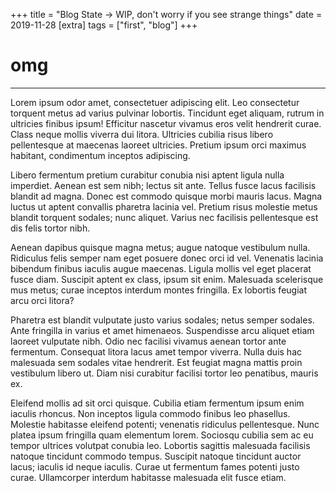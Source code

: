 +++
title = "Blog State -> WIP, don't worry if you see strange things"
date = 2019-11-28
[extra]
tags = ["first", "blog"]
+++

# omg

---

Lorem ipsum odor amet, consectetuer adipiscing elit. Leo consectetur torquent metus ad varius pulvinar lobortis. Tincidunt eget aliquam, rutrum in ultricies finibus ipsum! Efficitur nascetur vivamus eros velit hendrerit curae. Class neque mollis viverra dui litora. Ultricies cubilia risus libero pellentesque at maecenas laoreet ultricies. Pretium ipsum orci maximus habitant, condimentum inceptos adipiscing.

Libero fermentum pretium curabitur conubia nisi aptent ligula nulla imperdiet. Aenean est sem nibh; lectus sit ante. Tellus fusce lacus facilisis blandit ad magna. Donec est commodo quisque morbi mauris lacus. Magna luctus ut aptent convallis pharetra lacinia vel. Pretium risus molestie metus blandit torquent sodales; nunc aliquet. Varius nec facilisis pellentesque est dis felis tortor nibh.

Aenean dapibus quisque magna metus; augue natoque vestibulum nulla. Ridiculus felis semper nam eget posuere donec orci id vel. Venenatis lacinia bibendum finibus iaculis augue maecenas. Ligula mollis vel eget placerat fusce diam. Suscipit aptent ex class, ipsum sit enim. Malesuada scelerisque mus metus; curae inceptos interdum montes fringilla. Ex lobortis feugiat arcu orci litora?

Pharetra est blandit vulputate justo varius sodales; netus semper sodales. Ante fringilla in varius et amet himenaeos. Suspendisse arcu aliquet etiam laoreet vulputate nibh. Odio nec facilisi vivamus aenean tortor ante fermentum. Consequat litora lacus amet tempor viverra. Nulla duis hac malesuada sem sodales vitae hendrerit. Est feugiat magna mattis proin vestibulum libero ut. Diam nisi curabitur facilisi tortor leo penatibus, mauris ex.

Eleifend mollis ad sit orci quisque. Cubilia etiam fermentum ipsum enim iaculis rhoncus. Non inceptos ligula commodo finibus leo phasellus. Molestie habitasse eleifend potenti; venenatis ridiculus pellentesque. Nunc platea ipsum fringilla quam elementum lorem. Sociosqu cubilia sem ac eu tempor ultrices volutpat conubia leo. Lobortis sagittis malesuada facilisis natoque tincidunt commodo tempus. Suscipit natoque tincidunt auctor lacus; iaculis id neque iaculis. Curae ut fermentum fames potenti justo curae. Ullamcorper interdum habitasse malesuada elit fusce etiam.
